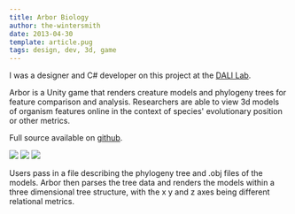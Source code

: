 ```yaml
---
title: Arbor Biology
author: the-wintersmith
date: 2013-04-30
template: article.pug
tags: design, dev, 3d, game
---
```


I was a designer and C# developer on this project at the [DALI Lab](http://dali.dartmouth.edu).

Arbor is a Unity game that renders creature models and phylogeny trees for feature comparison and analysis. Researchers are able to view 3d models of organism features online in the context of species' evolutionary position or other metrics.  

Full source available on [github](https://github.com/dali-lab/arbor/).

![](arbor2.png)
![](arbor1.png)
![](arbor3.png)

Users pass in a file describing the phylogeny tree and .obj files of the models. Arbor then parses the tree data and renders the models within a three dimensional tree structure, with the x y and z axes being different relational metrics.


